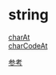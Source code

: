 # string

[charAt](charAt.html)  
[charCodeAt](charCodeAt.html)  


[参考](http://www.w3schools.com/jsref/jsref_obj_string.asp)